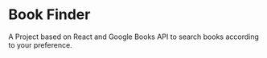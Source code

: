 # Book Finder

A Project based on React and Google Books API to search books according to your preference. 







